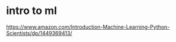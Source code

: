# intro to ml

https://www.amazon.com/Introduction-Machine-Learning-Python-Scientists/dp/1449369413/
